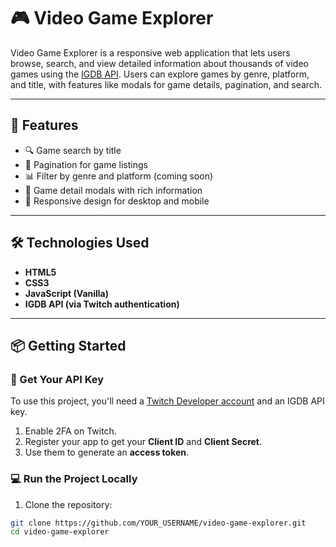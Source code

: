 # 🎮 Video Game Explorer

Video Game Explorer is a responsive web application that lets users browse, search, and view detailed information about thousands of video games using the [IGDB API](https://api-docs.igdb.com/). Users can explore games by genre, platform, and title, with features like modals for game details, pagination, and search.

---

## 🚀 Features

- 🔍 Game search by title
- 📄 Pagination for game listings
- 📊 Filter by genre and platform (coming soon)
- 💬 Game detail modals with rich information
- 📱 Responsive design for desktop and mobile

---

## 🛠 Technologies Used

- **HTML5**
- **CSS3**
- **JavaScript (Vanilla)**
- **IGDB API (via Twitch authentication)**

---

## 📦 Getting Started

### 🔑 Get Your API Key

To use this project, you'll need a [Twitch Developer account](https://dev.twitch.tv/console) and an IGDB API key.

1. Enable 2FA on Twitch.
2. Register your app to get your **Client ID** and **Client Secret**.
3. Use them to generate an **access token**.

### 💻 Run the Project Locally

1. Clone the repository:

```bash
git clone https://github.com/YOUR_USERNAME/video-game-explorer.git
cd video-game-explorer
